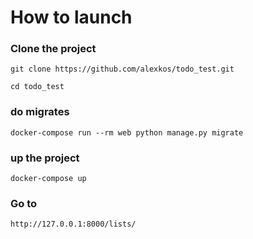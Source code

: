 # How to launch

### Clone the project
```git clone https://github.com/alexkos/todo_test.git```

```cd todo_test```

### do migrates
```docker-compose run --rm web python manage.py migrate```

### up the project
```docker-compose up```

### Go to
```http://127.0.0.1:8000/lists/```

